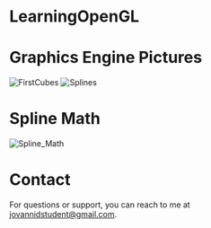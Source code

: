 # LearningOpenGL
# Graphics Engine Pictures
![FirstCubes](https://github.com/superg3m/LearningOpenGL/assets/80374076/efad5f48-f98a-4884-b455-cd22ad70b7e6)
![Splines](https://github.com/superg3m/LearningOpenGL/assets/80374076/6841af1d-f7cb-4aac-9676-15a7be932101)

# Spline Math
![Spline_Math](https://github.com/superg3m/LearningOpenGL/assets/80374076/817e036c-eaa8-4c38-84ff-5509cf51bcd1)


# Contact
For questions or support, you can reach to me at jovannidstudent@gmail.com.
